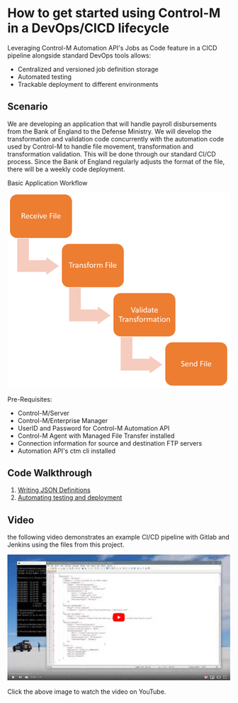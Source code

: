 # How to get started using Control-M in a DevOps/CICD lifecycle

Leveraging Control-M Automation API's Jobs as Code feature in a CICD pipeline alongside standard DevOps tools allows:
* Centralized and versioned job definition storage
* Automated testing
* Trackable deployment to different environments

## Scenario
We are developing an application that will handle payroll disbursements from the Bank of England to the Defense Ministry.  We will develop the transformation and validation code concurrently with the automation code used by Control-M to handle file movement, transformation and transformation validation.  This will be done through our standard CI/CD process. Since the Bank of England regularly adjusts the format of the file, there will be a weekly code deployment.

Basic Application Workflow

![Workflow Image](./images/Workflow.PNG )

Pre-Requisites:
* Control-M/Server
* Control-M/Enterprise Manager
* UserID and Password for Control-M Automation API
* Control-M Agent with Managed File Transfer installed
* Connection information for source and destination FTP servers 
* Automation API's ctm cli installed

## Code Walkthrough
1. [Writing JSON Definitions](./writing-json-definitions)
2. [Automating testing and deployment](./Jenkinsfile.md)

## Video

the following video demonstrates an example CI/CD pipeline with Gitlab and 
Jenkins using the files from this project.

[![Watch the video](images/YouTubeLink.PNG)](https://youtu.be/VUudB0hrCtQ)

Click the above image to watch the video on YouTube.